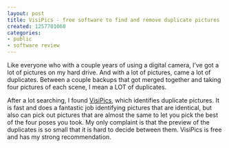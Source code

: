 ```yaml
---
layout: post
title: VisiPics - free software to find and remove duplicate pictures
created: 1257701060
categories:
- public
- software review
---
```

Like everyone who with a couple years of using a digital camera, I’ve got a lot of pictures on my hard drive.  And with a lot of pictures, came a lot of duplicates.  Between a couple backups that got merged together and taking four pictures of each scene, I mean a LOT of duplicates.  

After a lot searching, I found <a href="http://www.visipics.info/index.php?title=Main_Page">VisiPics</a>, which identifies duplicate pictures.  It is fast and does a fantastic job identifying pictures that are identical, but also can pick out pictures that are almost the same to let you pick the best of the four poses you took.  My only complaint is that the preview of the duplicates is so small that it is hard to decide between them.  VisiPics is free and has my strong recommendation.
